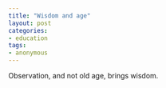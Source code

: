 ```yaml
---
title: "Wisdom and age"
layout: post
categories:
- education
tags:
- anonymous
---
```


Observation, and not old age, brings wisdom.
